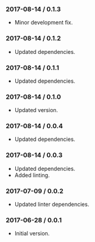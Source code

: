 ### 2017-08-14 / 0.1.3

* Minor development fix.

### 2017-08-14 / 0.1.2

* Updated dependencies.

### 2017-08-14 / 0.1.1

* Updated dependencies.

### 2017-08-14 / 0.1.0

* Updated version.

### 2017-08-14 / 0.0.4

* Updated dependencies.

### 2017-08-14 / 0.0.3

* Updated dependencies.
* Added linting.

### 2017-07-09 / 0.0.2

* Updated linter dependencies.

### 2017-06-28 / 0.0.1

* Initial version.
